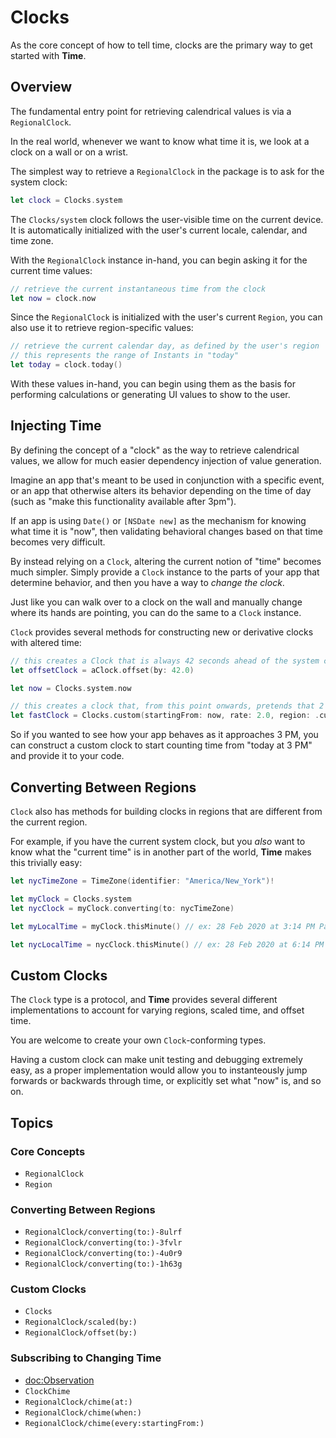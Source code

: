 #  Clocks

As the core concept of how to tell time, clocks are the primary way to get started with **Time**.

## Overview

The fundamental entry point for retrieving calendrical values is via a ``RegionalClock``.

In the real world, whenever we want to know what time it is, we look at a clock on a wall or on a wrist.

The simplest way to retrieve a `RegionalClock` in the package is to ask for the system clock:

```swift
let clock = Clocks.system
```

The ``Clocks/system`` clock follows the user-visible time on the current device.
It is automatically initialized with the user's current locale, calendar, and time zone.

With the `RegionalClock` instance in-hand, you can begin asking it for the current time values:

```swift
// retrieve the current instantaneous time from the clock
let now = clock.now
```

Since the `RegionalClock` is initialized with the user's current ``Region``, you can also use it to retrieve region-specific values:

```swift
// retrieve the current calendar day, as defined by the user's region
// this represents the range of Instants in "today"
let today = clock.today()
```

With these values in-hand, you can begin using them as the basis for performing calculations or generating UI values to show to the user.

## Injecting Time

By defining the concept of a "clock" as the way to retrieve calendrical values,
we allow for much easier dependency injection of value generation.

Imagine an app that's meant to be used in conjunction with a specific event,
or an app that otherwise alters its behavior depending on the time of day (such as "make this functionality available after 3pm").

If an app is using `Date()` or `[NSDate new]` as the mechanism for knowing what time it is "now",
then validating behavioral changes based on that time becomes very difficult.

By instead relying on a ``Clock``, altering the current notion of "time" becomes much simpler.
Simply provide a `Clock` instance to the parts of your app that determine behavior,
and then you have a way to _change the clock_.

Just like you can walk over to a clock on the wall and manually change where its hands are pointing,
you can do the same to a `Clock` instance.

`Clock` provides several methods for constructing new or derivative clocks with altered time:

```swift
// this creates a Clock that is always 42 seconds ahead of the system clock
let offsetClock = aClock.offset(by: 42.0)
```
```swift
let now = Clocks.system.now

// this creates a clock that, from this point onwards, pretends that 2 seconds have passed for every second that has passed in real time 
let fastClock = Clocks.custom(startingFrom: now, rate: 2.0, region: .current)
```

So if you wanted to see how your app behaves as it approaches 3 PM,
you can construct a custom clock to start counting time from "today at 3 PM" and provide it to your code.

## Converting Between Regions

``Clock`` also has methods for building clocks in regions that are different from the current region.

For example, if you have the current system clock, but you _also_ want to know what the "current time" is in another part of the world,
**Time** makes this trivially easy:

```swift
let nycTimeZone = TimeZone(identifier: "America/New_York")!

let myClock = Clocks.system
let nycClock = myClock.converting(to: nycTimeZone)

let myLocalTime = myClock.thisMinute() // ex: 28 Feb 2020 at 3:14 PM Pacific Time

let nycLocalTime = nycClock.thisMinute() // ex: 28 Feb 2020 at 6:14 PM Eastern Time
```

## Custom Clocks

The `Clock` type is a protocol, and **Time** provides several different implementations to account for varying regions,
scaled time, and offset time.

You are welcome to create your own `Clock`-conforming types.

Having a custom clock can make unit testing and debugging extremely easy,
as a proper implementation would allow you to instanteously jump forwards or backwards through time,
or explicitly set what "now" is, and so on.

## Topics

### Core Concepts

- ``RegionalClock``
- ``Region``

### Converting Between Regions

- ``RegionalClock/converting(to:)-8ulrf``
- ``RegionalClock/converting(to:)-3fvlr``
- ``RegionalClock/converting(to:)-4u0r9``
- ``RegionalClock/converting(to:)-1h63g``

### Custom Clocks

- ``Clocks``
- ``RegionalClock/scaled(by:)``
- ``RegionalClock/offset(by:)``

### Subscribing to Changing Time

- <doc:Observation>
- ``ClockChime``
- ``RegionalClock/chime(at:)``
- ``RegionalClock/chime(when:)``
- ``RegionalClock/chime(every:startingFrom:)``


